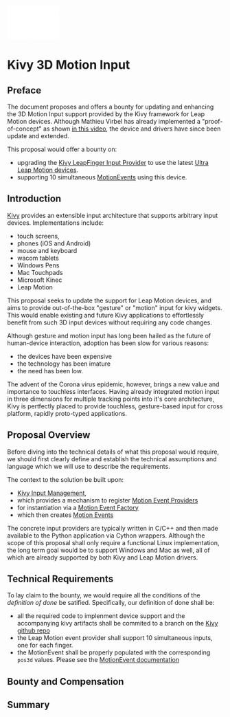 ![Kivy logo](Kivy_3D_Input/logo-kivy.png)
# Kivy 3D Motion Input

## Preface

The document proposes and offers a bounty for updating and enhancing the 3D
Motion Input support provided by the Kivy framework for Leap Motion devices.
Although Mathieu Virbel has already implemented a "proof-of-concept" as shown
[in this video](https://www.youtube.com/watch?v=H_X0iEP9kHI), the device and
drivers have since been update and extended.

This proposal would offer a bounty on:
* upgrading the [Kivy LeapFinger Input Provider](https://kivy.org/doc/stable-1.10.1/api-kivy.input.providers.leapfinger.html)
  to use the latest [Ultra Leap Motion devices](https://www.ultraleap.com/product/leap-motion-controller/).
* supporting 10 simultaneous [MotionEvents](https://kivy.org/doc/stable-1.10.1/api-kivy.input.motionevent.html)
  using this device.


## Introduction

[Kivy](https://kivy.org) provides an extensible input architecture that
supports arbitrary input devices. Implementations include:
* touch screens,
* phones (iOS and Android)
* mouse and keyboard
* wacom tablets
* Windows Pens
* Mac Touchpads
* Microsoft Kinec
* Leap Motion

This proposal seeks to update the support for Leap Motion devices, and aims to
provide out-of-the-box "gesture" or "motion" input for kivy widgets. This
would enable existing and future Kivy applications to effortlessly benefit
from such 3D input devices without requiring any code changes.

Although gesture and motion input has long been hailed as the future of 
human-device interaction, adoption has been slow for various reasons:
* the devices have been expensive
* the technology has been imature
* the need has been low. 

The advent of the Corona virus epidemic, however, brings a new
value and importance to touchless interfaces. Having already integrated motion
input in three dimensions for multiple tracking points into it's core 
architecture, Kivy is pertfectly placed to provide touchless, gesture-based
input for cross platform, rapidly proto-typed applications.

## Proposal Overview

Before diving into the technical details of what this proposal would require,
we should first clearly define and establish the technical assumptions and \
language which we will use to describe the requirements.

The context to the solution be built upon:
* [Kivy Input Management](https://kivy.org/doc/stable-1.10.1/api-kivy.input.html),
* which provides a mechanism to register [Motion Event Providers](https://kivy.org/doc/stable-1.10.1/api-kivy.input.provider.html)
* for instantiation via a [Motion Event Factory](https://kivy.org/doc/stable-1.10.1/api-kivy.input.factory.html)
* which then creates [Motion Events](https://kivy.org/doc/stable-1.10.1/api-kivy.input.motionevent.html)

The concrete input providers are typically written in C/C++ and then made
available to the Python application via Cython wrappers. Although the scope of
this proposal shall only require a functional Linux implementation, the long
term goal would be to support Windows and Mac as well, all of which are already
supported by both Kivy and Leap Motion drivers.

## Technical Requirements

To lay claim to the bounty, we would require all the conditions of the 
*definition of done* be satified. Specifically, our definition of done shall
be:
* all the required code to implenment device support and the accompanying kivy
 artifacts shall be commited to a branch on the [Kivy github repo](https://github.com/kivy/kivy)
* the Leap Motion event provider shall support 10 simultaneous inputs, one for
  each finger.
* the MotionEvent shall be properly populated with the corresponding `pos3d` values. 
  Please see the [MotionEvent documentation](https://kivy.org/doc/stable-1.10.1/api-kivy.input.motionevent.html)


## Bounty and Compensation

## Summary


